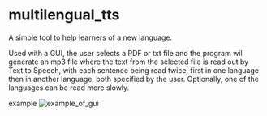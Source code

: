 # multilengual_tts
A simple tool to help learners of a new language.

Used with a GUI, the user selects a PDF or txt file and the program will generate an mp3 file where the text from the selected file is read out by Text to Speech, with each sentence being read twice, first in one language then in another language, both specified by the user. Optionally, one of the languages can be read more slowly.


example
![example_of_gui](https://user-images.githubusercontent.com/95901578/174991367-db3c3991-e09e-4653-b8a9-e08158d4dd1b.PNG)
